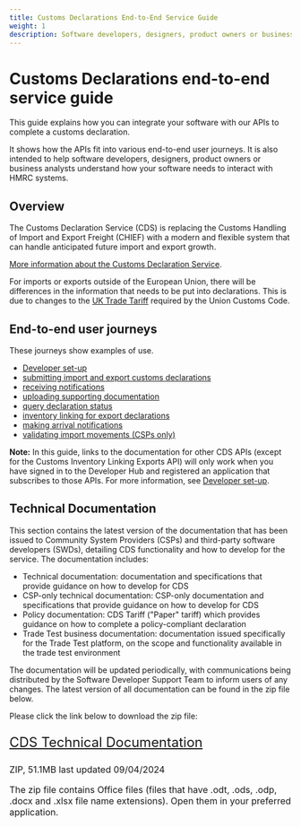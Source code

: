 ```yaml
---
title: Customs Declarations End-to-End Service Guide
weight: 1
description: Software developers, designers, product owners or business analysts. Integrate your software with Customs Declarations.
---
```


# Customs Declarations end-to-end service guide

This guide explains how you can integrate your software with our APIs to complete a customs declaration.

It shows how the APIs fit into various end-to-end user journeys. It is also intended to help software developers, designers, product owners or business analysts understand how your software needs to interact with HMRC systems.

## Overview
The Customs Declaration Service (CDS) is replacing the Customs Handling of Import and Export Freight (CHIEF) with a modern and flexible system that can handle anticipated future import and export growth.

[More information about the Customs Declaration Service](https://www.gov.uk/government/collections/customs-handling-of-import-and-export-freight-chief-replacement-programme).

For imports or exports outside of the European Union, there will be differences in the information that needs to be put into declarations. This is due to changes to the [UK Trade Tariff](https://www.gov.uk/government/collections/uk-trade-tariff-volume-3-for-cds) required by the Union Customs Code.

## End-to-end user journeys
These journeys show examples of use. 

* [Developer set-up](documentation/set-up-developers.html#set-up-for-developers)
* [submitting import and export customs declarations](documentation/submitting-import-and-export-customs-declarations.html#submit-a-customs-declaration)
* [receiving notifications](documentation/notifications.html)  
* [uploading supporting documentation](documentation/uploading-supporting-documents.html)
* [query declaration status](documentation/query-declaration-status.html)   
* [inventory linking for export declarations](documentation/inventory-linking-export-declarations.html)
* [making arrival notifications](documentation/arrival-notifications.html)
* [validating import movements (CSPs only)](documentation/validating-import-movements.html)

**Note:** In this guide, links to the documentation for other CDS APIs (except for the Customs Inventory Linking Exports API) will only work when you have signed in to the Developer Hub and registered an application that subscribes to those APIs. For more information, see [Developer set-up](documentation/set-up-developers.html#set-up-for-developers).

## Technical Documentation
This section contains the latest version of the documentation that has been issued to Community System Providers (CSPs) and third-party software developers (SWDs), detailing CDS functionality and how to develop for the service. The documentation includes:

* Technical documentation: documentation and specifications that provide guidance on how to develop for CDS
* CSP-only technical documentation: CSP-only documentation and specifications that provide guidance on how to develop for CDS
* Policy documentation: CDS Tariff ("Paper" tariff) which provides guidance on how to complete a policy-compliant declaration
* Trade Test business documentation: documentation issued specifically for the Trade Test platform, on the scope and functionality available in the trade test environment
  
The documentation will be updated periodically, with communications being distributed by the Software Developer Support Team to inform users of any changes.
  The latest version of all documentation can be found in the zip file below.
  
Please click the link below to download the zip file:

 <p class="govuk-body-l" style="font-size: 24px;">
   <a href="./documentation/resources/CDS_Technical_Documentation.zip" class="govuk-link">CDS Technical Documentation</a>
 </p>


 <p class="govuk-body-s" style="font-size: 16px;margin-bottom: 15px;">ZIP, 51.1MB last updated 09/04/2024</p>

 <p class="govuk-body-s" style="font-size: 16px;margin-bottom: 15px;">The zip file contains Office files (files that have .odt, .ods, .odp, .docx and .xlsx file name extensions). Open them in your preferred application.</p>
 
